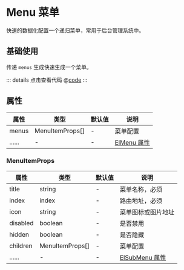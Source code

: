 # Menu 菜单

快速的数据化配置一个递归菜单，常用于后台管理系统中。

## 基础使用

传递 `menus` 生成快速生成一个菜单。

<ClientOnly><menuBase/></ClientOnly>

::: details 点击查看代码
@[code](@example/menuBase.vue)
:::

## 属性

| 属性 | 类型  | 默认值 | 说明  
| --- | ---   | ---   | --- 
| menus | MenuItemProps[] | - | 菜单配置
| ...... | -  | - | [ElMenu 属性](https://element-plus.gitee.io/zh-CN/component/menu.html#menu-%E5%B1%9E%E6%80%A7)

### MenuItemProps

| 属性 | 类型  | 默认值 | 说明  
| --- | ---   | ---   | --- 
| title | string | - | 菜单名称，必须
| index  | index | - | 路由地址，必须
| icon  | string | - | 菜单图标或图片地址
| disabled | boolean | - | 是否禁用
| hidden | boolean | - | 是否隐藏
| children | MenuItemProps[] | - | 菜单配置
| ...... | -  | - | [ElSubMenu 属性](https://element-plus.gitee.io/zh-CN/component/menu.html#submenu-%E5%B1%9E%E6%80%A7)
